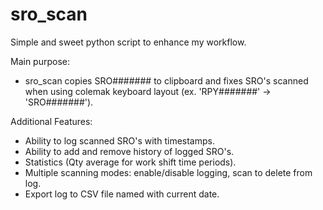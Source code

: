 # sro_scan
Simple and sweet python script to enhance my workflow.

Main purpose:
* sro_scan copies SRO####### to clipboard and fixes SRO's scanned when using colemak keyboard layout (ex. 'RPY#######' -> 'SRO#######').

Additional Features:
* Ability to log scanned SRO's with timestamps.
* Ability to add and remove history of logged SRO's.
* Statistics (Qty average for work shift time periods).
* Multiple scanning modes: enable/disable logging, scan to delete from log.
* Export log to CSV file named with current date.
